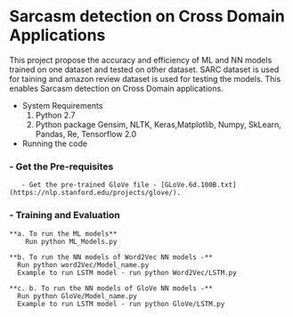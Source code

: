 # Sarcasm detection on Cross Domain Applications 
  This project propose the accuracy and efficiency of ML and NN models trained on one dataset and tested on other dataset. SARC dataset is used for taining and amazon     review dataset is used for testing the models. This enables Sarcasm detection on Cross Domain applications.
  - System Requirements
     1. Python 2.7
     2. Python package Gensim, NLTK, Keras,Matplotlib, Numpy, SkLearn, Pandas, Re, Tensorflow 2.0
  -  Running the code
###  - Get the Pre-requisites
       - Get the pre-trained GloVe file - [GLoVe.6d.100B.txt](https://nlp.stanford.edu/projects/glove/).
###  - Training and Evaluation
    **a. To run the ML models**
        Run python ML_Models.py

    **b. To run the NN models of Word2Vec NN models -**
      Run python word2Vec/Model_name.py
      Example to run LSTM model - run python Word2Vec/LSTM.py

    **c. b. To run the NN models of GloVe NN models -**
      Run python GloVe/Model_name.py
      Example to run LSTM model - run python GloVe/LSTM.py

